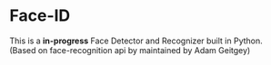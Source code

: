 # Face-ID
This is a <b>in-progress</b> Face Detector and Recognizer built in Python.
<br>
(Based on face-recognition api by maintained by Adam Geitgey)
